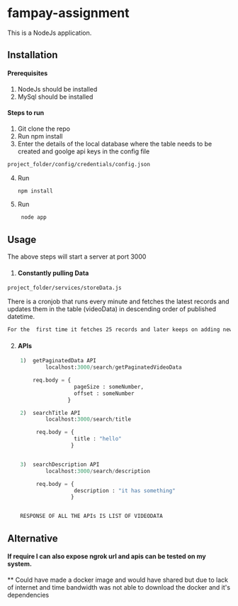 # fampay-assignment

This is a NodeJs application. 
## Installation

#### Prerequisites
1) NodeJs should be installed
2) MySql should be installed

#### Steps to run

1) Git clone the repo
2) Run npm install
3) Enter the details of the local database where the table needs to be created and goolge api keys in the config file
```bash
project_folder/config/credentials/config.json
```
4) Run 
      ```bash 
      npm install 
     ```
5) Run 
     ```bash 
      node app
     ```



## Usage
The above steps will start a server at port 3000

1) #### Constantly pulling Data

```bash
project_folder/services/storeData.js
```
There is a cronjob that runs every minute and fetches the latest records and updates them in the table (videoData) in descending order of published datetime.
``` bash
For the  first time it fetches 25 records and later keeps on adding new records
```

2) #### APIs

  

   

```python
    1)  getPaginatedData API
            localhost:3000/search/getPaginatedVideoData

        req.body = {
                     pageSize : someNumber,
                     offset : someNumber
                   }

    2)  searchTitle API
            localhost:3000/search/title

         req.body = {
                     title : "hello"
                    }


    3)  searchDescription API
            localhost:3000/search/description

         req.body = {
                     description : "it has something"
                    }


    RESPONSE OF ALL THE APIs IS LIST OF VIDEODATA
```

## Alternative
   #### If require I can also expose ngrok url and apis can be tested on my system.
** Could have made a docker image and would have shared but due to lack of internet and time bandwidth was not able to download the docker and it's dependencies
